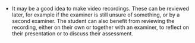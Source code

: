 
* It may be a good idea to make video recordings. These can be reviewed later, for example if the examiner is still unsure of something, or by a second examiner. The student can also benefit from reviewing the recording, either on their own or together with an examiner, to reflect on their presentation or to discuss their assessment. 